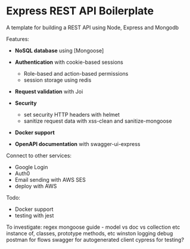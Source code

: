 # Express REST API Boilerplate

A template for building a REST API using Node, Express and Mongodb

Features:
- **NoSQL database** using [Mongoose]
- **Authentication** with cookie-based sessions
  - Role-based and action-based permissions
  - session storage using redis

- **Request validation** with Joi
- **Security** 
  - set security HTTP headers with helmet
  - sanitize request data with xss-clean and sanitize-mongoose
- **Docker support**
- **OpenAPI documentation** with swagger-ui-express 



Connect to other services:
- Google Login
- Auth0
- Email sending with AWS SES
- deploy with AWS

Todo:
- Docker support
- testing with jest

To investigate:
regex
mongoose guide - model vs doc vs collection etc
instance of, classes, prototype methods, etc
winston logging debug
postman for flows
swagger for autogenerated client
cypress for testing?

